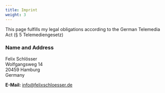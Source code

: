 ```yaml
---
title: Imprint
weight: 3
---
```

This page fulfills my legal obligations according to the German Telemedia Act (§ 5 Telemediengesetz)

### Name and Address

Felix Schlösser<br>
Wolfgangsweg 14<br>
20459 Hamburg<br>
Germany

**E-Mail:** [info@felixschloesser.de](mailto:info@felixschloesser.de)